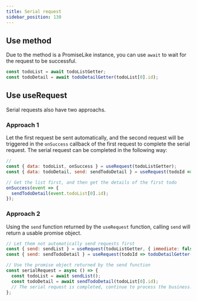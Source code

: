```yaml
---
title: Serial request
sidebar_position: 130
---
```


## Use method

Due to the method is a PromiseLike instance, you can use `await` to wait for the request to be successful.

```javascript
const todoList = await todoListGetter;
const todoDetail = await todoDetailGetter(todoList[0].id);
```

## Use useRequest

Serial requests also have two approachs.

### Approach 1

Let the first request be sent automatically, and the second request will be triggered in the `onSuccess` callback of the first request to complete the serial request. The serial request can be completed in the following way:

```javascript
//
const { data: todoList, onSuccess } = useRequest(todoListGetter);
const { data: todoDetail, send: sendTodoDetail } = useRequest(todoId => todoDetailGetter(todoId), { immediate: false });

// Get the list first, and then get the details of the first todo
onSuccess(event => {
  sendTodoDetail(event.todoList[0].id);
});
```

### Approach 2

Using the `send` function returned by the `useRequest` function, calling `send` will return a usable promise object.

```javascript
// Let them not automatically send requests first
const { send: sendList } = useRequest(todoListGetter, { immediate: false });
const { send: sendTodoDetail } = useRequest(todoId => todoDetailGetter(todoId), { immediate: false });

// Use the promise object returned by the send function
const serialRequest = async () => {
  const todoList = await sendList();
  const todoDetail = await sendTodoDetail(todoList[0].id);
  // The serial request is completed, continue to process the business...
};
```
